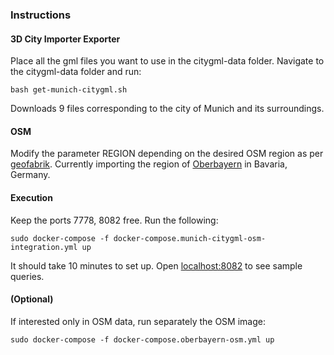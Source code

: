 ### Instructions
#### 3D City Importer Exporter
Place all the gml files you want to use in the citygml-data folder. Navigate to the citygml-data folder and run: 
```
bash get-munich-citygml.sh
```
Downloads 9 files corresponding to the city of Munich and its surroundings.

#### OSM
Modify the parameter REGION depending on the desired OSM region as per [geofabrik](http://download.geofabrik.de/). Currently importing the region of [Oberbayern](http://download.geofabrik.de/europe/germany/bayern/oberbayern.html) in Bavaria, Germany.

#### Execution
Keep the ports 7778, 8082 free.
Run the following:
```
sudo docker-compose -f docker-compose.munich-citygml-osm-integration.yml up
```
It should take 10 minutes to set up.
Open [localhost:8082](http://localhost:8082/) to see sample queries.

#### (Optional)
If interested only in OSM data, run separately the OSM image:
```
sudo docker-compose -f docker-compose.oberbayern-osm.yml up
```